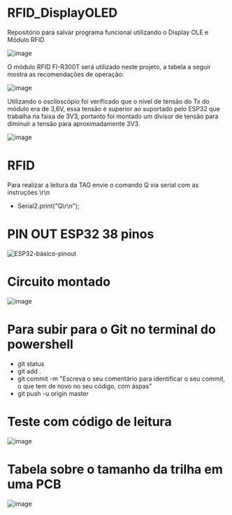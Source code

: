 # RFID_DisplayOLED

Repositório para salvar programa funcional utilizando o Display OLE e Módulo RFID

![image](https://user-images.githubusercontent.com/101602056/235198361-b76f9317-bb5e-43c9-9cd0-af37dfae9771.png)

O módulo RFID FI-R300T será utilizado neste projeto, a tabela a seguir mostra as recomendações de operação: 

![image](https://user-images.githubusercontent.com/101602056/235917938-8f8c51bd-20d4-4aee-aae7-4fd905e80506.png)

Utilizando o osciloscópio foi verificado que o nível de tensão do Tx do módulo era de 3,6V, essa tensão é superior ao suportado pelo ESP32 que trabalha na faixa de 3V3, portanto foi montado um divisor de tensão para diminuir a tensão para aproximadamente 3V3. 

![image](https://user-images.githubusercontent.com/101602056/235919336-6be9d3e6-eabe-4b2a-a6e2-9c9d79a45004.png)

# RFID 

Para realizar a leitura da TAG envie o comando Q via serial com as instruções \r\n
* Serial2.print("Q\r\n");

# PIN OUT ESP32 38 pinos

![ESP32-básico-pinout](https://user-images.githubusercontent.com/101602056/235232991-eac5c2de-e2bb-4813-b9b1-8c859ec85699.jpg)

# Circuito montado 

![image](https://user-images.githubusercontent.com/101602056/235908544-1131aa3c-99f0-4535-a750-06cb1ed3697a.png)

# Para subir para o Git no terminal do powershell

* git status 
* git add .
* git commit -m "Escreva o seu comentário para identificar o seu commit, o que tem de novo no seu código, com áspas"
* git push -u origin master

# Teste com código de leitura 

![image](https://user-images.githubusercontent.com/101602056/235915492-ce890871-c24c-41c1-9973-dfdd109dd6cf.png)

# Tabela sobre o tamanho da trilha em uma PCB

![image](https://github.com/VictorRavani/RFID_DisplayOLED/assets/101602056/4a745e45-66c7-45a3-b69e-e2f93896325d)



